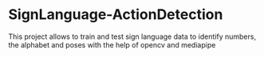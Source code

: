 # SignLanguage-ActionDetection
This project allows to train and test sign language data to identify numbers, the alphabet and poses with the help of opencv and mediapipe
